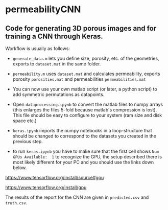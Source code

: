 # permeabilityCNN
## Code for generating 3D porous images and for training a CNN through Keras.

Workflow is usually as follows:
* `generate_data.m` lets you define size, porosity, etc. of the geometries, exports to `dataset.mat` in the same folder.

* `permeability.m` uses `dataset.mat` and calculates permeability, exports porosity `porosities.mat` and permeabilities `permeabilities.mat`

* You can now use your own matlab script (or later, a python script) to add symmetric permutations as datapoints.

* Open `dataprocessing.ipynb` to convert the matlab files to numpy arrays (this enlarges the files 5-fold because matlab's compression is lost). This file should be easy to configure to your system (ram size and disk space etc.)

* `keras.ipynb` imports the numpy notebooks in a loop-structure that should be changed to correspond to the datasets you created in the previous step. 

* to run `keras.ipynb` you have to make sure that the first cell shows `Num GPUs Available:  1` to recognize the GPU, the setup described there is most likely different for your PC and you should use the links down below.

https://www.tensorflow.org/install/source#gpu

https://www.tensorflow.org/install/gpu


The results of the report for the CNN are given in `predicted.csv` and `truth.csv`.
